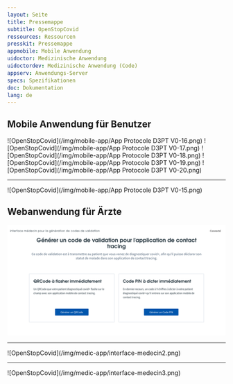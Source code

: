 ```yaml
---
layout: Seite
title: Pressemappe
subtitle: OpenStopCovid
ressources: Ressourcen
presskit: Pressemappe
appmobile: Mobile Anwendung
uidoctor: Medizinische Anwendung
uidoctordev: Medizinische Anwendung (Code)
appserv: Anwendungs-Server
specs: Spezifikationen
doc: Dokumentation
lang: de
---
```


## Mobile Anwendung für Benutzer
![OpenStopCovid](/img/mobile-app/App Protocole D3PT V0-16.png)
![OpenStopCovid](/img/mobile-app/App Protocole D3PT V0-17.png)
![OpenStopCovid](/img/mobile-app/App Protocole D3PT V0-18.png)
![OpenStopCovid](/img/mobile-app/App Protocole D3PT V0-19.png)
![OpenStopCovid](/img/mobile-app/App Protocole D3PT V0-20.png)
<hr>
![OpenStopCovid](/img/mobile-app/App Protocole D3PT V0-15.png)

## Webanwendung für Ärzte
![OpenStopCovid](/img/medic-app/interface-medecin.png)
<hr>
![OpenStopCovid](/img/medic-app/interface-medecin2.png)
<hr>
![OpenStopCovid](/img/medic-app/interface-medecin3.png)
